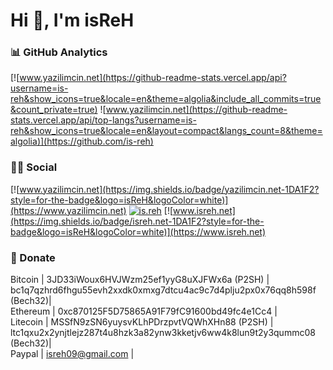 # Hi 👋, I'm isReH

### 📊 GitHub Analytics

[![www.yazilimcin.net](https://github-readme-stats.vercel.app/api?username=is-reh&show_icons=true&locale=en&theme=algolia&include_all_commits=true&count_private=true) ![www.yazilimcin.net](https://github-readme-stats.vercel.app/api/top-langs?username=is-reh&show_icons=true&locale=en&layout=compact&langs_count=8&theme=algolia)](https://github.com/is-reh) 

### 🤝🏻 Social

[![www.yazilimcin.net](https://img.shields.io/badge/yazilimcin.net-1DA1F2?style=for-the-badge&logo=isReH&logoColor=white)](https://www.yazilimcin.net) [![is.reh](https://img.shields.io/badge/instagram-1DA1F2?style=for-the-badge&logo=instagram&logoColor=white)](https://www.instagram.com/is.reh/) [![www.isreh.net](https://img.shields.io/badge/isreh.net-1DA1F2?style=for-the-badge&logo=isReH&logoColor=white)](https://www.isreh.net)

### 💸 Donate

Bitcoin | 3JD33iWoux6HVJWzm25ef1yyG8uXJFWx6a (P2SH) | bc1q7qzhrd6fhgu55evh2xxdk0xmxg7dtcu4ac9c7d4plju2px0x76qq8h598f (Bech32)| <br>
Ethereum | 0xc870125F5D75865A91F79fC91600bd49fc4e1Cc4 | <br>
Litecoin | MSSfN9zSN6yuysvKLhPDrzpvtVQWhXHn88 (P2SH) | ltc1qxu2x2ynjtlejz287t4u8hzk3a82ynw3kketjv6ww4k8lun9t2y3qummc08 (Bech32)| <br>
Paypal | isreh09@gmail.com |
